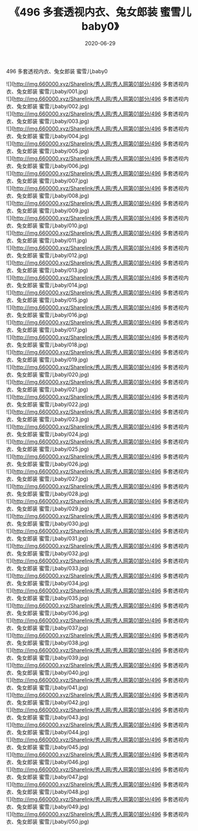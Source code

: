 ﻿---
layout: post
title:  《496 多套透视内衣、兔女郎装 蜜雪儿baby0》
date:   2020-06-29
img: http://img.660000.xyz/Sharelink/秀人网/秀人网第01部分/496 多套透视内衣、兔女郎装 蜜雪儿baby0/000.jpg
categories: [美女, 清纯, 唯美]
---

496 多套透视内衣、兔女郎装 蜜雪儿baby0

  ![](http://img.660000.xyz/Sharelink/秀人网/秀人网第01部分/496 多套透视内衣、兔女郎装 蜜雪儿baby/001.jpg) <br> ![](http://img.660000.xyz/Sharelink/秀人网/秀人网第01部分/496 多套透视内衣、兔女郎装 蜜雪儿baby/002.jpg) <br> ![](http://img.660000.xyz/Sharelink/秀人网/秀人网第01部分/496 多套透视内衣、兔女郎装 蜜雪儿baby/003.jpg) <br> ![](http://img.660000.xyz/Sharelink/秀人网/秀人网第01部分/496 多套透视内衣、兔女郎装 蜜雪儿baby/004.jpg) <br> ![](http://img.660000.xyz/Sharelink/秀人网/秀人网第01部分/496 多套透视内衣、兔女郎装 蜜雪儿baby/005.jpg) <br> ![](http://img.660000.xyz/Sharelink/秀人网/秀人网第01部分/496 多套透视内衣、兔女郎装 蜜雪儿baby/006.jpg) <br> ![](http://img.660000.xyz/Sharelink/秀人网/秀人网第01部分/496 多套透视内衣、兔女郎装 蜜雪儿baby/007.jpg) <br> ![](http://img.660000.xyz/Sharelink/秀人网/秀人网第01部分/496 多套透视内衣、兔女郎装 蜜雪儿baby/008.jpg) <br> ![](http://img.660000.xyz/Sharelink/秀人网/秀人网第01部分/496 多套透视内衣、兔女郎装 蜜雪儿baby/009.jpg) <br> ![](http://img.660000.xyz/Sharelink/秀人网/秀人网第01部分/496 多套透视内衣、兔女郎装 蜜雪儿baby/010.jpg) <br> ![](http://img.660000.xyz/Sharelink/秀人网/秀人网第01部分/496 多套透视内衣、兔女郎装 蜜雪儿baby/011.jpg) <br> ![](http://img.660000.xyz/Sharelink/秀人网/秀人网第01部分/496 多套透视内衣、兔女郎装 蜜雪儿baby/012.jpg) <br> ![](http://img.660000.xyz/Sharelink/秀人网/秀人网第01部分/496 多套透视内衣、兔女郎装 蜜雪儿baby/013.jpg) <br> ![](http://img.660000.xyz/Sharelink/秀人网/秀人网第01部分/496 多套透视内衣、兔女郎装 蜜雪儿baby/014.jpg) <br> ![](http://img.660000.xyz/Sharelink/秀人网/秀人网第01部分/496 多套透视内衣、兔女郎装 蜜雪儿baby/015.jpg) <br> ![](http://img.660000.xyz/Sharelink/秀人网/秀人网第01部分/496 多套透视内衣、兔女郎装 蜜雪儿baby/016.jpg) <br> ![](http://img.660000.xyz/Sharelink/秀人网/秀人网第01部分/496 多套透视内衣、兔女郎装 蜜雪儿baby/017.jpg) <br> ![](http://img.660000.xyz/Sharelink/秀人网/秀人网第01部分/496 多套透视内衣、兔女郎装 蜜雪儿baby/018.jpg) <br> ![](http://img.660000.xyz/Sharelink/秀人网/秀人网第01部分/496 多套透视内衣、兔女郎装 蜜雪儿baby/019.jpg) <br> ![](http://img.660000.xyz/Sharelink/秀人网/秀人网第01部分/496 多套透视内衣、兔女郎装 蜜雪儿baby/020.jpg) <br> ![](http://img.660000.xyz/Sharelink/秀人网/秀人网第01部分/496 多套透视内衣、兔女郎装 蜜雪儿baby/021.jpg) <br> ![](http://img.660000.xyz/Sharelink/秀人网/秀人网第01部分/496 多套透视内衣、兔女郎装 蜜雪儿baby/022.jpg) <br> ![](http://img.660000.xyz/Sharelink/秀人网/秀人网第01部分/496 多套透视内衣、兔女郎装 蜜雪儿baby/023.jpg) <br> ![](http://img.660000.xyz/Sharelink/秀人网/秀人网第01部分/496 多套透视内衣、兔女郎装 蜜雪儿baby/024.jpg) <br> ![](http://img.660000.xyz/Sharelink/秀人网/秀人网第01部分/496 多套透视内衣、兔女郎装 蜜雪儿baby/025.jpg) <br> ![](http://img.660000.xyz/Sharelink/秀人网/秀人网第01部分/496 多套透视内衣、兔女郎装 蜜雪儿baby/026.jpg) <br> ![](http://img.660000.xyz/Sharelink/秀人网/秀人网第01部分/496 多套透视内衣、兔女郎装 蜜雪儿baby/027.jpg) <br> ![](http://img.660000.xyz/Sharelink/秀人网/秀人网第01部分/496 多套透视内衣、兔女郎装 蜜雪儿baby/028.jpg) <br> ![](http://img.660000.xyz/Sharelink/秀人网/秀人网第01部分/496 多套透视内衣、兔女郎装 蜜雪儿baby/029.jpg) <br> ![](http://img.660000.xyz/Sharelink/秀人网/秀人网第01部分/496 多套透视内衣、兔女郎装 蜜雪儿baby/030.jpg) <br> ![](http://img.660000.xyz/Sharelink/秀人网/秀人网第01部分/496 多套透视内衣、兔女郎装 蜜雪儿baby/031.jpg) <br> ![](http://img.660000.xyz/Sharelink/秀人网/秀人网第01部分/496 多套透视内衣、兔女郎装 蜜雪儿baby/032.jpg) <br> ![](http://img.660000.xyz/Sharelink/秀人网/秀人网第01部分/496 多套透视内衣、兔女郎装 蜜雪儿baby/033.jpg) <br> ![](http://img.660000.xyz/Sharelink/秀人网/秀人网第01部分/496 多套透视内衣、兔女郎装 蜜雪儿baby/034.jpg) <br> ![](http://img.660000.xyz/Sharelink/秀人网/秀人网第01部分/496 多套透视内衣、兔女郎装 蜜雪儿baby/035.jpg) <br> ![](http://img.660000.xyz/Sharelink/秀人网/秀人网第01部分/496 多套透视内衣、兔女郎装 蜜雪儿baby/036.jpg) <br> ![](http://img.660000.xyz/Sharelink/秀人网/秀人网第01部分/496 多套透视内衣、兔女郎装 蜜雪儿baby/037.jpg) <br> ![](http://img.660000.xyz/Sharelink/秀人网/秀人网第01部分/496 多套透视内衣、兔女郎装 蜜雪儿baby/038.jpg) <br> ![](http://img.660000.xyz/Sharelink/秀人网/秀人网第01部分/496 多套透视内衣、兔女郎装 蜜雪儿baby/039.jpg) <br> ![](http://img.660000.xyz/Sharelink/秀人网/秀人网第01部分/496 多套透视内衣、兔女郎装 蜜雪儿baby/040.jpg) <br> ![](http://img.660000.xyz/Sharelink/秀人网/秀人网第01部分/496 多套透视内衣、兔女郎装 蜜雪儿baby/041.jpg) <br> ![](http://img.660000.xyz/Sharelink/秀人网/秀人网第01部分/496 多套透视内衣、兔女郎装 蜜雪儿baby/042.jpg) <br> ![](http://img.660000.xyz/Sharelink/秀人网/秀人网第01部分/496 多套透视内衣、兔女郎装 蜜雪儿baby/043.jpg) <br> ![](http://img.660000.xyz/Sharelink/秀人网/秀人网第01部分/496 多套透视内衣、兔女郎装 蜜雪儿baby/044.jpg) <br> ![](http://img.660000.xyz/Sharelink/秀人网/秀人网第01部分/496 多套透视内衣、兔女郎装 蜜雪儿baby/045.jpg) <br> ![](http://img.660000.xyz/Sharelink/秀人网/秀人网第01部分/496 多套透视内衣、兔女郎装 蜜雪儿baby/046.jpg) <br> ![](http://img.660000.xyz/Sharelink/秀人网/秀人网第01部分/496 多套透视内衣、兔女郎装 蜜雪儿baby/047.jpg) <br> ![](http://img.660000.xyz/Sharelink/秀人网/秀人网第01部分/496 多套透视内衣、兔女郎装 蜜雪儿baby/048.jpg) <br> ![](http://img.660000.xyz/Sharelink/秀人网/秀人网第01部分/496 多套透视内衣、兔女郎装 蜜雪儿baby/049.jpg) <br> ![](http://img.660000.xyz/Sharelink/秀人网/秀人网第01部分/496 多套透视内衣、兔女郎装 蜜雪儿baby/050.jpg) <br>
